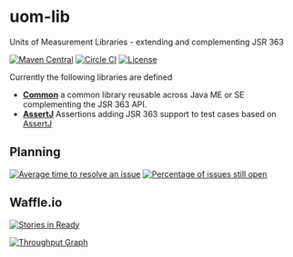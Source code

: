 uom-lib
========

Units of Measurement Libraries - extending and complementing JSR 363

[![Maven Central](https://maven-badges.herokuapp.com/maven-central/tec.uom.lib/uom-lib/badge.svg)](https://maven-badges.herokuapp.com/maven-central/tec.uom.lib/uom-lib)
[![Circle CI](https://circleci.com/gh/unitsofmeasurement/uom-lib.svg?style=svg)](https://circleci.com/gh/unitsofmeasurement/uom-lib) 
[![License](http://img.shields.io/badge/license-BSD3-blue.svg)](http://opensource.org/licenses/BSD-3-Clause)


Currently the following libraries are defined

* [**Common**](common) a common library reusable across Java ME or SE complementing the JSR 363 API.
* [**AssertJ**](assertj) Assertions adding JSR 363 support to test cases based on [AssertJ](http://joel-costigliola.github.io/assertj/)

Planning
------------
[![Average time to resolve an issue](http://isitmaintained.com/badge/resolution/unitsofmeasurement/uom-lib.svg)](http://isitmaintained.com/project/unitsofmeasurement/uom-lib "Average time to resolve an issue")
[![Percentage of issues still open](http://isitmaintained.com/badge/open/unitsofmeasurement/uom-lib.svg)](http://isitmaintained.com/project/unitsofmeasurement/uom-lib "Percentage of issues still open")

Waffle.io
------------
[![Stories in Ready](https://badge.waffle.io/unitsofmeasurement/uom-lib.png?label=ready&title=Ready)](https://waffle.io/unitsofmeasurement/uom-lib)

[![Throughput Graph](https://graphs.waffle.io/unitsofmeasurement/uom-lib/throughput.svg)](https://waffle.io/unitsofmeasurement/uom-lib/metrics)
